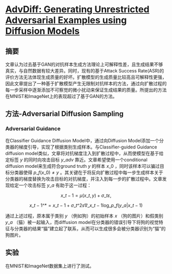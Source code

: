 # [AdvDiff: Generating Unrestricted Adversarial Examples using Diffusion Models](https://arxiv.org/abs/2307.12499)

## 摘要
文章认为过去基于GAN的对抗样本生成方法理论上可解释性差，且生成结果不够真实，与自然数据有较大差异。同时，现有的基于Attack Success Rate(ASR)的评价方法无法体现生成质量的好坏。扩散模型的生成质量比较高且可解释性更强，因此文章提出了一种基于扩散模型产生无限制对抗样本的方法，通过向扩散过程的每一步采样中逐渐添加不可察觉的微小扰动来保证生成结果的质量。所提出的方法在MNIST和ImageNet上的表现超过了基于GAN的方法。

## 方法-Adversarial Diffusion Sampling
### Adversarial Guidance
在Classifier Guidance Diffusion Model中，通过向Diffusion Model添加一个分类器的梯度引导，实现了根据类别生成样本。与Classifier-guided Guidance diffusion model类似，文章将对抗梯度注入到扩散过程中，从而使模型在基于给定标签 $y$ 的同时向攻击目标 $y\_{adv}$ 靠近。文章希望使用一个conditional diffusion model来生成符合ground truth $y$ 的样本 $x\_{0}$ ，同时该样本可以骗过目标分类器使得 $p\_{f}(x\_{0}) \not= y$ 。其关键在于将反向扩散过程中每一步生成样本关于分类器的梯度替换为攻击目标的对抗梯度，并注入到每一步的扩散过程中。文章发现给定一个攻击标签 $y\_a$ 有助于这一过程：

$$ x\_{t-1} = \mu(x\_{t}, y) + \sigma\_{t} \varepsilon, $$

$$ x\_{t-1}\^{*} = x\_{t-1} + \sigma\_{t}\^{2} s \nabla\_{x\_{t-1}} \text{log}\_{p\_{f}} (y\_{a} | x\_{t-1}) $$

通过上述过程，原本属于类别 $y$ （例如狗）的初始样本 $x$ （狗的图片）和假类别 $y\_a$ （猫）被一起输入，而diffusion model在分类器的错误引导下将狗的视觉特征与分类器的结果“猫”建立起了联系，从而可以生成很多会被分类器识别为“猫”的狗图片。

## 实验
在MNIST和ImageNet数据集上进行了测试。
